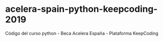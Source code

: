 # acelera-spain-python-keepcoding-2019
Código del curso python - Beca Acelera España - Plataforma KeepCoding
